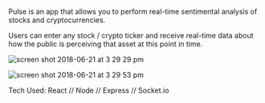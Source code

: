 Pulse is an app that allows you to perform real-time sentimental analysis of stocks and cryptocurrencies. 

Users can enter any stock / crypto ticker and receive real-time data about how the public is perceiving that asset at this point in time.

![screen shot 2018-06-21 at 3 29 29 pm](https://user-images.githubusercontent.com/25094137/41741206-6fd9a5b2-7568-11e8-8135-2e245e35e72a.png)

![screen shot 2018-06-21 at 3 29 53 pm](https://user-images.githubusercontent.com/25094137/41741223-78f9468e-7568-11e8-8daa-c33c360dddb8.png)

Tech Used: React // Node // Express // Socket.io
